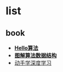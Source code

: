# list
## book
- [**Hello算法**](https://www.hello-algo.com/chapter_preface/)
- [**图解算法数据结构**](https://github.com/krahets/LeetCode-Book)
- [动手学深度学习](https://github.com/d2l-ai/d2l-zh)